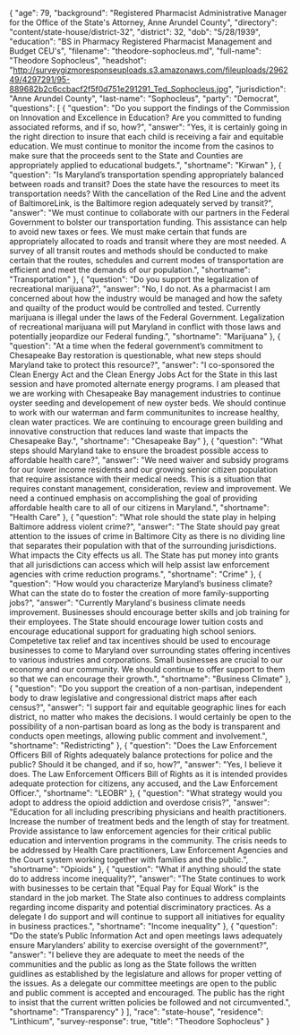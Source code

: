 {
  "age": 79,
  "background": "Registered Pharmacist Administrative Manager for the Office of the State's Attorney, Anne Arundel County",
  "directory": "content/state-house/district-32",
  "district": 32,
  "dob": "5/28/1939",
  "education": "BS in Pharmacy Registered Pharmacist Management and Budget CEU's",
  "filename": "theodore-sophocleus.md",
  "full-name": "Theodore Sophocleus",
  "headshot": "http://surveygizmoresponseuploads.s3.amazonaws.com/fileuploads/296249/4297291/95-889682b2c6ccbacf2f5f0d751e291291_Ted_Sophocleus.jpg",
  "jurisdiction": "Anne Arundel County",
  "last-name": "Sophocleus",
  "party": "Democrat",
  "questions": [
    {
      "question": "Do you support the findings of the Commission on Innovation and Excellence in Education? Are you committed to funding associated reforms, and if so, how?",
      "answer": "Yes, it is certainly going in the right direction to insure that each child is receiving a fair and equitable education.  We must continue to monitor the income from the casinos to make sure that the proceeds sent to the State and  Counties are appropriately applied to educational budgets.",
      "shortname": "Kirwan"
    },
    {
      "question": "Is Maryland’s transportation spending appropriately balanced between roads and transit? Does the state have the resources to meet its transportation needs? With the cancellation of the Red Line and the advent of BaltimoreLink, is the Baltimore region adequately served by transit?",
      "answer": "We must continue to collaborate with our partners in the Federal Government to bolster our transportation funding. This assistance can help to avoid new taxes or fees. We must make certain that funds are appropriately allocated to roads and transit where they are most needed. A survey of all transit routes and methods  should be conducted to make certain that the routes, schedules and current modes of transportation are efficient and meet the demands of our population.",
      "shortname": "Transportation"
    },
    {
      "question": "Do you support the legalization of recreational marijuana?",
      "answer": "No, I do not.  As a pharmacist I am concerned about how the industry would be managed and how the safety and quailty of the product would be controlled and tested. Currently marijuana is illegal under the laws of the Federal Government. Legalization of recreational marijuana will put  Maryland in conflict with those laws and potentially jeopardize our Federal funding.",
      "shortname": "Marijuana"
    },
    {
      "question": "At a time when the federal government’s commitment to Chesapeake Bay restoration is questionable, what new steps should Maryland take to protect this resource?",
      "answer": "I co-sponsored the Clean Energy Act and the Clean Energy Jobs Act for the State in this last session and have promoted alternate energy programs. I am pleased that we are working with Chesapeake Bay management industries to continue oyster seeding and developement of new oyster beds. We should continue to work with our waterman and farm communitunites to increase healthy, clean water practices. We are continuing to encourage green building and innovative construction that reduces land waste that impacts the Chesapeake Bay.",
      "shortname": "Chesapeake Bay"
    },
    {
      "question": "What steps should Maryland take to ensure the broadest possible access to affordable health care?",
      "answer": "We need waiver and subsidy programs for our lower income residents and our growing senior citizen population that require assistance with their medical needs. This is a situation that requires constant management, consideration, review and improvement. We need a continued emphasis on accomplishing the goal of providing affordable health care to all of our citizens in Maryland.",
      "shortname": "Health Care"
    },
    {
      "question": "What role should the state play in helping Baltimore address violent crime?",
      "answer": "The State should pay great attention to the issues of crime in Baltimore City as there is no dividing line that separates their population with that of the surrounding jurisdictions. What impacts the City effects us all. The State has put money into grants that all jurisdictions can access which will help assist law enforcement agencies with crime reduction programs.",
      "shortname": "Crime"
    },
    {
      "question": "How would you characterize Maryland’s business climate? What can the state do to foster the creation of more family-supporting jobs?",
      "answer": "Currently Maryland's business climate needs improvement. Businesses should encourage better skills and job training for their employees. The State should encourage lower tuition costs and encourage educational support for graduating high school seniors. Competetive tax relief and tax incentives should be used to encourage businesses to come to Maryland over surrounding states offering incentives to various industries and corporations. Small businesses are crucial to our economy and our community.  We should continue to offer support to them so that we can encourage their growth.",
      "shortname": "Business Climate"
    },
    {
      "question": "Do you support the creation of a non-partisan, independent body to draw legislative and congressional district maps after each census?",
      "answer": "I support fair and equitable geographic lines for each district, no matter who makes the decisions. I would certainly be open to the possibility of a non-partisan board as long as the body is transparent and conducts open meetings, allowing public comment and involvement.",
      "shortname": "Redistricting"
    },
    {
      "question": "Does the Law Enforcement Officers Bill of Rights adequately balance protections for police and the public? Should it be changed, and if so, how?",
      "answer": "Yes, I believe it does.  The Law Enforcement Officers Bill of Rights as it is intended provides adequate protection for citizens, any accused, and the Law Enforcement Officer.",
      "shortname": "LEOBR"
    },
    {
      "question": "What strategy would you adopt to address the opioid addiction and overdose crisis?",
      "answer": "Education for all including prescribing physicians and health practitioners. Increase the number of treatment beds and the length of stay for treatment. Provide assistance to law enforcement agencies for their critical public education and intervention programs in the community. The crisis needs to be addressed by Health Care practitioners, Law Enforcement Agencies and the Court system working together with families and the public.",
      "shortname": "Opioids"
    },
    {
      "question": "What if anything should the state do to address income inequality?",
      "answer": "The State continues to work with businesses to be certain that \"Equal Pay for Equal Work\" is the standard in the job market. The State also continues to address complaints regarding income disparity and potential discriminatory practices. As a delegate I do support and will continue to support all initiatives for equality in business practices.",
      "shortname": "Income inequality"
    },
    {
      "question": "Do the state’s Public Information Act and open meetings laws adequately ensure Marylanders’ ability to exercise oversight of the government?",
      "answer": "I believe they are adequate to meet the needs of the communities and the public as long as the State follows the  written guidlines as established by the legislature and allows for proper vetting of the issues. As a delegate our committee meetings are open to the public and public comment is accepted and encouraged. The public has the  right to insist that the current written policies be followed and not circumvented.",
      "shortname": "Transparency"
    }
  ],
  "race": "state-house",
  "residence": "Linthicum",
  "survey-response": true,
  "title": "Theodore Sophocleus"
}
